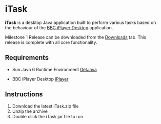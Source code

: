 # iTask #

**iTask** is a desktop Java application built to perform various tasks based on the behaviour of the [BBC iPlayer Desktop](http://iplayerhelp.external.bbc.co.uk/help/download_programmes/iplayer_desktop) application.

Milestone 1 Release can be downloaded from the [Downloads](http://code.google.com/p/thesandbox/downloads/list) tab. This release is complete with all core functionality.

## Requirements ##

  * Sun Java 6 Runtime Environment [GetJava](http://java.com/getjava/) <br>
<ul><li>BBC iPlayer Desktop <a href='http://www.bbc.co.uk/iplayer'>iPlayer</a></li></ul>

<h2>Instructions</h2>

<ol><li>Download the latest iTask.zip file <br>
</li><li>Unzip the archive <br>
</li><li>Double click the iTask jar file to run